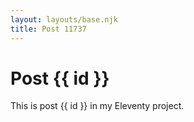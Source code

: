 ```yaml
---
layout: layouts/base.njk
title: Post 11737
---
```


# Post {{ id }}

This is post {{ id }} in my Eleventy project.
